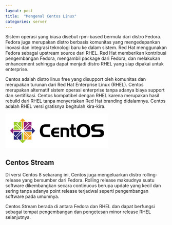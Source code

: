 ```yaml
---
layout: post
title:  "Mengenal Centos Linux"
categories: server
---
```


Sistem operasi yang biasa disebut rpm-based bermula dari distro Fedora. Fedora juga merupakan distro berbasis komunitas yang mengedepankan inovasi dan integrasi teknologi baru ke dalam sistem. Red Hat menggunakan Fedora sebagai upstream source dari RHEL. Red Hat memberikan kontribusi pengembangan Fedora, mengambil package dari Fedora, dan melakukan enhancement sehingga dapat menjadi distro RHEL yang siap dipakai untuk enterprise.

Centos adalah distro linux free yang disupport oleh komunitas dan merupakan turunan dari Red Hat Enterprise Linux (RHEL). Centos merupakan alternatif sistem operasi enterprise tanpa adanya biaya support dan sertifikasi. Centos kompatibel dengan RHEL karena merupakan hasil rebuild dari RHEL tanpa menyertakan Red Hat branding didalamnya. Centos adalah RHEL versi gratisnya begitulah kira-kira.

![Centos logo](/assets/images/2020/11/320px-Centos-logo-light.png "Centos logo")

## Centos Stream
Di versi Centos 8 sekarang ini, Centos juga mengeluarkan distro rolling-release yang bersumber dari Fedora. Rolling release maksudnya suatu software dikembangkan secara continuous berupa update yang kecil dan sering tanpa adanya point release terjadwal seperti pengembangan software pada umumnya.

Centos Stream berada di antara Fedora dan RHEL dan dapat berfungsi sebagai tempat pengembangan dan pengetesan minor release RHEL selanjutnya.